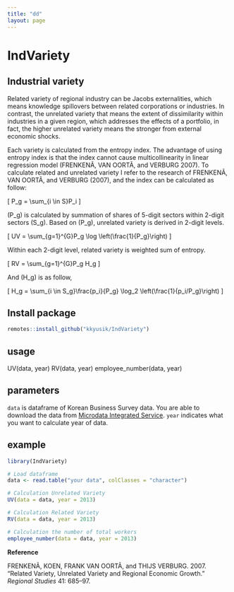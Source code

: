```yaml
---
title: "dd"
layout: page
---
```

<!-- README.md is generated from README.Rmd. Please edit that file -->

# IndVariety

## Industrial variety

Related variety of regional industry can be Jacobs externalities, which
means knowledge spillovers between related corporations or industries.
In contrast, the unrelated variety that means the extent of
dissimilarity within industries in a given region, which addresses the
effects of a portfolio, in fact, the higher unrelated variety means the
stronger from external economic shocks.

Each variety is calculated from the entropy index. The advantage of
using entropy index is that the index cannot cause multicollinearity in
linear regression model (FRENKENÃ, VAN OORTÃ, and VERBURG 2007). To
calculate related and unrelated variety I refer to the research of
FRENKENÃ, VAN OORTÃ, and VERBURG (2007), and the index can be calculated
as follow:

\[
P_g = \sum_{i \in S}P_i
\]

\(P_g\) is calculated by summation of shares of 5-digit sectors within
2-digit sectors \(S_g\). Based on \(P_g\), unrelated variety is derived
in 2-digit levels.

\[
UV = \sum_{g=1}^{G}P_g \log \left(\frac{1}{P_g}\right)
\]

Within each 2-digit level, related variety is weighted sum of entropy.

\[
RV = \sum_{g=1}^{G}P_g H_g
\]

And \(H_g\) is as follow,

\[
H_g = \sum_{i \in S_g}\frac{p_i}{P_g} \log_2 \left(\frac{1}{p_i/P_g}\right)
\]

## Install package

``` r
remotes::install_github("kkyusik/IndVariety")
```

## usage

UV(data, year) RV(data, year) employee\_number(data, year)

## parameters

`data` is dataframe of Korean Business Survey data. You are able to
download the data from [Microdata Integrated
Service](https://mdis.kostat.go.kr/index.do). `year` indicates what you
want to calculate year of data.

## example

``` r
library(IndVariety)

# Load dataframe
data <- read.table("your data", colClasses = "character")

# Calculation Unrelated Variety
UV(data = data, year = 2013)

# Calculation Related Variety
RV(data = data, year = 2013)

# Calculation the number of total workers
employee_number(data = data, year = 2013)
```

**Reference**

<div id="refs" class="references">

<div id="ref-frenken_2007">

FRENKENÃ, KOEN, FRANK VAN OORTÃ, and THIJS VERBURG. 2007. “Related
Variety, Unrelated Variety and Regional Economic Growth.” *Regional
Studies* 41: 685–97.

</div>

</div>
